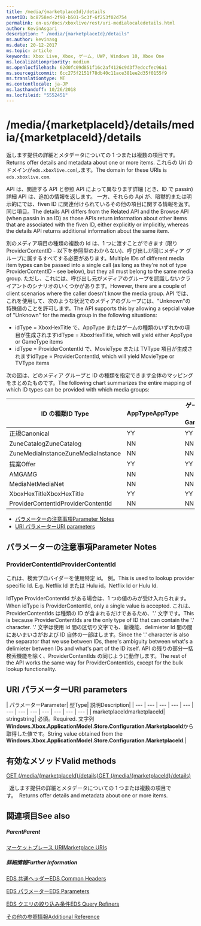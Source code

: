 ```yaml
---
title: /media/{marketplaceId}/details
assetID: bc8758ed-2f90-b501-5c3f-6f253f02d754
permalink: en-us/docs/xboxlive/rest/uri-medialocaledetails.html
author: KevinAsgari
description: " /media/{marketplaceId}/details"
ms.author: kevinasg
ms.date: 20-12-2017
ms.topic: article
keywords: Xbox Live, Xbox, ゲーム, UWP, Windows 10, Xbox One
ms.localizationpriority: medium
ms.openlocfilehash: 62d0fc09d851f16c2af4126c9d3f7edccfec96a1
ms.sourcegitcommit: 6cc275f2151f78db40c11ace381ee2d35f0155f9
ms.translationtype: MT
ms.contentlocale: ja-JP
ms.lasthandoff: 10/26/2018
ms.locfileid: "5552451"
---
```

# <a name="mediamarketplaceiddetails"></a><span data-ttu-id="a60df-104">/media/{marketplaceId}/details</span><span class="sxs-lookup"><span data-stu-id="a60df-104">/media/{marketplaceId}/details</span></span>
<span data-ttu-id="a60df-105">返します提供の詳細とメタデータについての 1 つまたは複数の項目です。</span><span class="sxs-lookup"><span data-stu-id="a60df-105">Returns offer details and metadata about one or more items.</span></span> <span data-ttu-id="a60df-106">これらの Uri のドメインが`eds.xboxlive.com`します。</span><span class="sxs-lookup"><span data-stu-id="a60df-106">The domain for these URIs is `eds.xboxlive.com`.</span></span>
 
<span data-ttu-id="a60df-107">API は、関連する API と参照 API によって異なります詳細 (とき、ID で passin) 詳細 API は、追加の情報を返します。 一方、それらの Api が、暗黙的または明示的にでは、fiven ID に関連付けられているその他の項目に関する情報を返す。同じ項目。</span><span class="sxs-lookup"><span data-stu-id="a60df-107">The details API differs from the Related API and the Browse API (when passin in an ID) as those APIs return information about other items that are associated with the fiven ID, either explicitly or implicitly, whereas the details API returns additional information about the same item.</span></span>
 
<span data-ttu-id="a60df-108">別のメディア項目の種類の複数の Id は、1 つに渡すことができます (限り ProviderContentID - 以下を参照型のわからない)、呼び出しが同じメディア グループに属するすべてする必要があります。</span><span class="sxs-lookup"><span data-stu-id="a60df-108">Multiple IDs of different media item types can be passed into a single call (as long as they're not of type ProviderContentID - see below), but they all must belong to the same media group.</span></span> <span data-ttu-id="a60df-109">ただし、これには、呼び出し元がメディアのグループを認識しないクライアントのシナリオのいくつかがあります。</span><span class="sxs-lookup"><span data-stu-id="a60df-109">However, there are a couple of client scenarios where the caller doesn't know the media group.</span></span> <span data-ttu-id="a60df-110">API では、これを使用して、次のような状況でのメディアのグループには、"Unknown"の特殊値のことを許可します。</span><span class="sxs-lookup"><span data-stu-id="a60df-110">The API supports this by allowing a sepcial value of "Unknown" for the media group in the following situations:</span></span>
 
   * <span data-ttu-id="a60df-111">idType = XboxHexTitle で、AppType またはゲームの種類のいずれかの項目が生成されます</span><span class="sxs-lookup"><span data-stu-id="a60df-111">idType = XboxHexTitle, which will yield either AppType or GameType items</span></span>
   * <span data-ttu-id="a60df-112">idType = ProviderContentId で、MovieType または TVType 項目が生成されます</span><span class="sxs-lookup"><span data-stu-id="a60df-112">idType = ProviderContentId, which will yield MovieType or TVType items</span></span>
  
<span data-ttu-id="a60df-113">次の図は、どのメディア グループと ID の種類を指定できます全体のマッピングをまとめたものです。</span><span class="sxs-lookup"><span data-stu-id="a60df-113">The following chart summarizes the entire mapping of which ID types can be provided with which media groups:</span></span>
 
| <span data-ttu-id="a60df-114">ID の種類</span><span class="sxs-lookup"><span data-stu-id="a60df-114">ID Type</span></span>| <span data-ttu-id="a60df-115">AppType</span><span class="sxs-lookup"><span data-stu-id="a60df-115">AppType</span></span>| <span data-ttu-id="a60df-116">ゲームの種類</span><span class="sxs-lookup"><span data-stu-id="a60df-116">GameType</span></span>| <span data-ttu-id="a60df-117">MovieType</span><span class="sxs-lookup"><span data-stu-id="a60df-117">MovieType</span></span>| <span data-ttu-id="a60df-118">MusicArtistType</span><span class="sxs-lookup"><span data-stu-id="a60df-118">MusicArtistType</span></span>| <span data-ttu-id="a60df-119">MusicType</span><span class="sxs-lookup"><span data-stu-id="a60df-119">MusicType</span></span>| <span data-ttu-id="a60df-120">TVType</span><span class="sxs-lookup"><span data-stu-id="a60df-120">TVType</span></span>| <span data-ttu-id="a60df-121">WebVideoType</span><span class="sxs-lookup"><span data-stu-id="a60df-121">WebVideoType</span></span>| <span data-ttu-id="a60df-122">Unknown</span><span class="sxs-lookup"><span data-stu-id="a60df-122">Unknown</span></span>| 
| --- | --- | --- | --- | --- | --- | --- | --- | --- | 
| <span data-ttu-id="a60df-123">正規</span><span class="sxs-lookup"><span data-stu-id="a60df-123">Canonical</span></span>| <span data-ttu-id="a60df-124">Y</span><span class="sxs-lookup"><span data-stu-id="a60df-124">Y</span></span>| <span data-ttu-id="a60df-125">Y</span><span class="sxs-lookup"><span data-stu-id="a60df-125">Y</span></span>| <span data-ttu-id="a60df-126">Y</span><span class="sxs-lookup"><span data-stu-id="a60df-126">Y</span></span>| <span data-ttu-id="a60df-127">Y</span><span class="sxs-lookup"><span data-stu-id="a60df-127">Y</span></span>| <span data-ttu-id="a60df-128">Y</span><span class="sxs-lookup"><span data-stu-id="a60df-128">Y</span></span>| <span data-ttu-id="a60df-129">Y</span><span class="sxs-lookup"><span data-stu-id="a60df-129">Y</span></span>| <span data-ttu-id="a60df-130">Y</span><span class="sxs-lookup"><span data-stu-id="a60df-130">Y</span></span>| <span data-ttu-id="a60df-131">N</span><span class="sxs-lookup"><span data-stu-id="a60df-131">N</span></span>| 
| <span data-ttu-id="a60df-132">ZuneCatalog</span><span class="sxs-lookup"><span data-stu-id="a60df-132">ZuneCatalog</span></span>| <span data-ttu-id="a60df-133">N</span><span class="sxs-lookup"><span data-stu-id="a60df-133">N</span></span>| <span data-ttu-id="a60df-134">N</span><span class="sxs-lookup"><span data-stu-id="a60df-134">N</span></span>| <span data-ttu-id="a60df-135">Y</span><span class="sxs-lookup"><span data-stu-id="a60df-135">Y</span></span>| <span data-ttu-id="a60df-136">Y</span><span class="sxs-lookup"><span data-stu-id="a60df-136">Y</span></span>| <span data-ttu-id="a60df-137">Y</span><span class="sxs-lookup"><span data-stu-id="a60df-137">Y</span></span>| <span data-ttu-id="a60df-138">Y</span><span class="sxs-lookup"><span data-stu-id="a60df-138">Y</span></span>| <span data-ttu-id="a60df-139">N</span><span class="sxs-lookup"><span data-stu-id="a60df-139">N</span></span>| <span data-ttu-id="a60df-140">N</span><span class="sxs-lookup"><span data-stu-id="a60df-140">N</span></span>| 
| <span data-ttu-id="a60df-141">ZuneMediaInstance</span><span class="sxs-lookup"><span data-stu-id="a60df-141">ZuneMediaInstance</span></span>| <span data-ttu-id="a60df-142">N</span><span class="sxs-lookup"><span data-stu-id="a60df-142">N</span></span>| <span data-ttu-id="a60df-143">N</span><span class="sxs-lookup"><span data-stu-id="a60df-143">N</span></span>| <span data-ttu-id="a60df-144">Y</span><span class="sxs-lookup"><span data-stu-id="a60df-144">Y</span></span>| <span data-ttu-id="a60df-145">N</span><span class="sxs-lookup"><span data-stu-id="a60df-145">N</span></span>| <span data-ttu-id="a60df-146">Y</span><span class="sxs-lookup"><span data-stu-id="a60df-146">Y</span></span>| <span data-ttu-id="a60df-147">Y</span><span class="sxs-lookup"><span data-stu-id="a60df-147">Y</span></span>| <span data-ttu-id="a60df-148">N</span><span class="sxs-lookup"><span data-stu-id="a60df-148">N</span></span>| <span data-ttu-id="a60df-149">N</span><span class="sxs-lookup"><span data-stu-id="a60df-149">N</span></span>| 
| <span data-ttu-id="a60df-150">提案</span><span class="sxs-lookup"><span data-stu-id="a60df-150">Offer</span></span>| <span data-ttu-id="a60df-151">Y</span><span class="sxs-lookup"><span data-stu-id="a60df-151">Y</span></span>| <span data-ttu-id="a60df-152">Y</span><span class="sxs-lookup"><span data-stu-id="a60df-152">Y</span></span>| <span data-ttu-id="a60df-153">Y</span><span class="sxs-lookup"><span data-stu-id="a60df-153">Y</span></span>| <span data-ttu-id="a60df-154">N</span><span class="sxs-lookup"><span data-stu-id="a60df-154">N</span></span>| <span data-ttu-id="a60df-155">Y</span><span class="sxs-lookup"><span data-stu-id="a60df-155">Y</span></span>| <span data-ttu-id="a60df-156">Y</span><span class="sxs-lookup"><span data-stu-id="a60df-156">Y</span></span>| <span data-ttu-id="a60df-157">N</span><span class="sxs-lookup"><span data-stu-id="a60df-157">N</span></span>| <span data-ttu-id="a60df-158">N</span><span class="sxs-lookup"><span data-stu-id="a60df-158">N</span></span>| 
| <span data-ttu-id="a60df-159">AMG</span><span class="sxs-lookup"><span data-stu-id="a60df-159">AMG</span></span>| <span data-ttu-id="a60df-160">N</span><span class="sxs-lookup"><span data-stu-id="a60df-160">N</span></span>| <span data-ttu-id="a60df-161">N</span><span class="sxs-lookup"><span data-stu-id="a60df-161">N</span></span>| <span data-ttu-id="a60df-162">N</span><span class="sxs-lookup"><span data-stu-id="a60df-162">N</span></span>| <span data-ttu-id="a60df-163">N</span><span class="sxs-lookup"><span data-stu-id="a60df-163">N</span></span>| <span data-ttu-id="a60df-164">Y</span><span class="sxs-lookup"><span data-stu-id="a60df-164">Y</span></span>| <span data-ttu-id="a60df-165">N</span><span class="sxs-lookup"><span data-stu-id="a60df-165">N</span></span>| <span data-ttu-id="a60df-166">N</span><span class="sxs-lookup"><span data-stu-id="a60df-166">N</span></span>| <span data-ttu-id="a60df-167">N</span><span class="sxs-lookup"><span data-stu-id="a60df-167">N</span></span>| 
| <span data-ttu-id="a60df-168">MediaNet</span><span class="sxs-lookup"><span data-stu-id="a60df-168">MediaNet</span></span>| <span data-ttu-id="a60df-169">N</span><span class="sxs-lookup"><span data-stu-id="a60df-169">N</span></span>| <span data-ttu-id="a60df-170">N</span><span class="sxs-lookup"><span data-stu-id="a60df-170">N</span></span>| <span data-ttu-id="a60df-171">N</span><span class="sxs-lookup"><span data-stu-id="a60df-171">N</span></span>| <span data-ttu-id="a60df-172">N</span><span class="sxs-lookup"><span data-stu-id="a60df-172">N</span></span>| <span data-ttu-id="a60df-173">Y</span><span class="sxs-lookup"><span data-stu-id="a60df-173">Y</span></span>| <span data-ttu-id="a60df-174">N</span><span class="sxs-lookup"><span data-stu-id="a60df-174">N</span></span>| <span data-ttu-id="a60df-175">N</span><span class="sxs-lookup"><span data-stu-id="a60df-175">N</span></span>| <span data-ttu-id="a60df-176">N</span><span class="sxs-lookup"><span data-stu-id="a60df-176">N</span></span>| 
| <span data-ttu-id="a60df-177">XboxHexTitle</span><span class="sxs-lookup"><span data-stu-id="a60df-177">XboxHexTitle</span></span>| <span data-ttu-id="a60df-178">Y</span><span class="sxs-lookup"><span data-stu-id="a60df-178">Y</span></span>| <span data-ttu-id="a60df-179">Y</span><span class="sxs-lookup"><span data-stu-id="a60df-179">Y</span></span>| <span data-ttu-id="a60df-180">N</span><span class="sxs-lookup"><span data-stu-id="a60df-180">N</span></span>| <span data-ttu-id="a60df-181">N</span><span class="sxs-lookup"><span data-stu-id="a60df-181">N</span></span>| <span data-ttu-id="a60df-182">N</span><span class="sxs-lookup"><span data-stu-id="a60df-182">N</span></span>| <span data-ttu-id="a60df-183">N</span><span class="sxs-lookup"><span data-stu-id="a60df-183">N</span></span>| <span data-ttu-id="a60df-184">N</span><span class="sxs-lookup"><span data-stu-id="a60df-184">N</span></span>| <span data-ttu-id="a60df-185">Y</span><span class="sxs-lookup"><span data-stu-id="a60df-185">Y</span></span>| 
| <span data-ttu-id="a60df-186">ProviderContentId</span><span class="sxs-lookup"><span data-stu-id="a60df-186">ProviderContentId</span></span>| <span data-ttu-id="a60df-187">N</span><span class="sxs-lookup"><span data-stu-id="a60df-187">N</span></span>| <span data-ttu-id="a60df-188">N</span><span class="sxs-lookup"><span data-stu-id="a60df-188">N</span></span>| <span data-ttu-id="a60df-189">Y</span><span class="sxs-lookup"><span data-stu-id="a60df-189">Y</span></span>| <span data-ttu-id="a60df-190">N</span><span class="sxs-lookup"><span data-stu-id="a60df-190">N</span></span>| <span data-ttu-id="a60df-191">N</span><span class="sxs-lookup"><span data-stu-id="a60df-191">N</span></span>| <span data-ttu-id="a60df-192">Y</span><span class="sxs-lookup"><span data-stu-id="a60df-192">Y</span></span>| <span data-ttu-id="a60df-193">N</span><span class="sxs-lookup"><span data-stu-id="a60df-193">N</span></span>| <span data-ttu-id="a60df-194">Y</span><span class="sxs-lookup"><span data-stu-id="a60df-194">Y</span></span>| 
 
  * [<span data-ttu-id="a60df-195">パラメーターの注意事項</span><span class="sxs-lookup"><span data-stu-id="a60df-195">Parameter Notes</span></span>](#ID4EEH)
  * [<span data-ttu-id="a60df-196">URI パラメーター</span><span class="sxs-lookup"><span data-stu-id="a60df-196">URI parameters</span></span>](#ID4EUH)
 
<a id="ID4EEH"></a>

 
## <a name="parameter-notes"></a><span data-ttu-id="a60df-197">パラメーターの注意事項</span><span class="sxs-lookup"><span data-stu-id="a60df-197">Parameter Notes</span></span>
 
<a id="ID4EIH"></a>

 
### <a name="providercontentid"></a><span data-ttu-id="a60df-198">ProviderContentId</span><span class="sxs-lookup"><span data-stu-id="a60df-198">ProviderContentId</span></span>
 
<span data-ttu-id="a60df-199">これは、検索プロバイダーを使用特定 id。 例。</span><span class="sxs-lookup"><span data-stu-id="a60df-199">This is used to lookup provider specific Id. E.g.</span></span> <span data-ttu-id="a60df-200">Netflix Id または Hulu id。</span><span class="sxs-lookup"><span data-stu-id="a60df-200">Netflix Id or Hulu Id.</span></span>
 
<span data-ttu-id="a60df-201">IdType ProviderContentId がある場合は、1 つの値のみが受け入れられます。</span><span class="sxs-lookup"><span data-stu-id="a60df-201">When idType is ProviderContentId, only a single value is accepted.</span></span> <span data-ttu-id="a60df-202">これは、ProviderContentIds は種類の ID が含まれるだけであるため、'.' 文字です。</span><span class="sxs-lookup"><span data-stu-id="a60df-202">This is because ProviderContentIds are the only type of ID that can contain the '.' character.</span></span> <span data-ttu-id="a60df-203">'.' 文字は使用 Id 間の区切り文字でも、新機能、delimieter Id 間の間にあいまいさがおよび ID 自体の一部はします。</span><span class="sxs-lookup"><span data-stu-id="a60df-203">Since the '.' character is also the separator that we use between IDs, there's ambiguity between what's a delimieter between IDs and what's part of the ID itself.</span></span> <span data-ttu-id="a60df-204">API の残りの部分一括検索機能を除く、ProviderContentIds の同じように動作します。</span><span class="sxs-lookup"><span data-stu-id="a60df-204">The rest of the API works the same way for ProviderContentIds, except for the bulk lookup functionality.</span></span>
   
<a id="ID4EUH"></a>

 
## <a name="uri-parameters"></a><span data-ttu-id="a60df-205">URI パラメーター</span><span class="sxs-lookup"><span data-stu-id="a60df-205">URI parameters</span></span>
 
| <span data-ttu-id="a60df-206">パラメーター</span><span class="sxs-lookup"><span data-stu-id="a60df-206">Parameter</span></span>| <span data-ttu-id="a60df-207">型</span><span class="sxs-lookup"><span data-stu-id="a60df-207">Type</span></span>| <span data-ttu-id="a60df-208">説明</span><span class="sxs-lookup"><span data-stu-id="a60df-208">Description</span></span>| 
| --- | --- | --- | --- | --- | --- | --- | --- | --- | --- | --- | --- | 
| <span data-ttu-id="a60df-209">marketplaceId</span><span class="sxs-lookup"><span data-stu-id="a60df-209">marketplaceId</span></span>| <span data-ttu-id="a60df-210">string</span><span class="sxs-lookup"><span data-stu-id="a60df-210">string</span></span>| <span data-ttu-id="a60df-211">必須。</span><span class="sxs-lookup"><span data-stu-id="a60df-211">Required.</span></span> <span data-ttu-id="a60df-212">文字列<b>Windows.Xbox.ApplicationModel.Store.Configuration.MarketplaceId</b>から取得した値です。</span><span class="sxs-lookup"><span data-stu-id="a60df-212">String value obtained from the <b>Windows.Xbox.ApplicationModel.Store.Configuration.MarketplaceId</b>.</span></span>| 
  
<a id="ID4EWAAC"></a>

 
## <a name="valid-methods"></a><span data-ttu-id="a60df-213">有効なメソッド</span><span class="sxs-lookup"><span data-stu-id="a60df-213">Valid methods</span></span>

[<span data-ttu-id="a60df-214">GET (/media/{marketplaceId}/details)</span><span class="sxs-lookup"><span data-stu-id="a60df-214">GET (/media/{marketplaceId}/details)</span></span>](uri-medialocaledetailsget.md)

<span data-ttu-id="a60df-215">&nbsp;&nbsp;返します提供の詳細とメタデータについての 1 つまたは複数の項目です。</span><span class="sxs-lookup"><span data-stu-id="a60df-215">&nbsp;&nbsp;Returns offer details and metadata about one or more items.</span></span> 
 
<a id="ID4EABAC"></a>

 
## <a name="see-also"></a><span data-ttu-id="a60df-216">関連項目</span><span class="sxs-lookup"><span data-stu-id="a60df-216">See also</span></span>
 
<a id="ID4ECBAC"></a>

 
##### <a name="parent"></a><span data-ttu-id="a60df-217">Parent</span><span class="sxs-lookup"><span data-stu-id="a60df-217">Parent</span></span> 

[<span data-ttu-id="a60df-218">マーケットプレース URI</span><span class="sxs-lookup"><span data-stu-id="a60df-218">Marketplace URIs</span></span>](atoc-reference-marketplace.md)

  
<a id="ID4EMBAC"></a>

 
##### <a name="further-information"></a><span data-ttu-id="a60df-219">詳細情報</span><span class="sxs-lookup"><span data-stu-id="a60df-219">Further Information</span></span> 

[<span data-ttu-id="a60df-220">EDS 共通ヘッダー</span><span class="sxs-lookup"><span data-stu-id="a60df-220">EDS Common Headers</span></span>](../../additional/edscommonheaders.md)

 [<span data-ttu-id="a60df-221">EDS パラメーター</span><span class="sxs-lookup"><span data-stu-id="a60df-221">EDS Parameters</span></span>](../../additional/edsparameters.md)

 [<span data-ttu-id="a60df-222">EDS クエリの絞り込み条件</span><span class="sxs-lookup"><span data-stu-id="a60df-222">EDS Query Refiners</span></span>](../../additional/edsqueryrefiners.md)

 [<span data-ttu-id="a60df-223">その他の参照情報</span><span class="sxs-lookup"><span data-stu-id="a60df-223">Additional Reference</span></span>](../../additional/atoc-xboxlivews-reference-additional.md)

   
